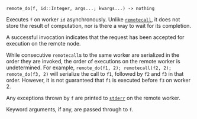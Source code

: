 ```
remote_do(f, id::Integer, args...; kwargs...) -> nothing
```

Executes `f` on worker `id` asynchronously. Unlike [`remotecall`](@ref), it does not store the result of computation, nor is there a way to wait for its completion.

A successful invocation indicates that the request has been accepted for execution on the remote node.

While consecutive `remotecall`s to the same worker are serialized in the order they are invoked, the order of executions on the remote worker is undetermined. For example, `remote_do(f1, 2); remotecall(f2, 2); remote_do(f3, 2)` will serialize the call to `f1`, followed by `f2` and `f3` in that order. However, it is not guaranteed that `f1` is executed before `f3` on worker 2.

Any exceptions thrown by `f` are printed to [`stderr`](@ref) on the remote worker.

Keyword arguments, if any, are passed through to `f`.
